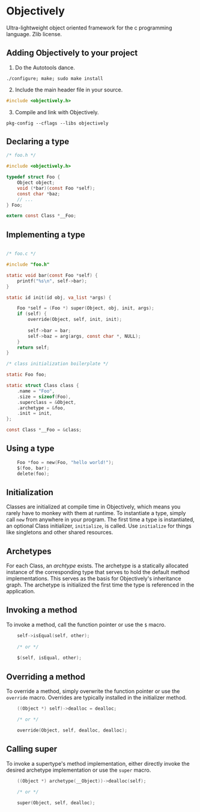 Objectively
===
Ultra-lightweight object oriented framework for the c programming language. Zlib license.

Adding Objectively to your project
---

1. Do the Autotools dance.
```shell
./configure; make; sudo make install
```
2. Include the main header file in your source.
```c
#include <objectively.h>
```
3. Compile and link with Objectively.
```shell
pkg-config --cflags --libs objectively
```

Declaring a type
---
```c
/* foo.h */

#include <objectively.h>

typedef struct Foo {
    Object object;
    void (*bar)(const Foo *self);
    const char *baz;
    // ...
} Foo;

extern const Class *__Foo;
```

Implementing a type
---
```c

/* foo.c */

#include "foo.h"

static void bar(const Foo *self) {
    printf("%s\n", self->bar);
}

static id init(id obj, va_list *args) {

    Foo *self = (Foo *) super(Object, obj, init, args);
    if (self) {
        override(Object, self, init, init);
        
    	self->bar = bar;
        self->baz = arg(args, const char *, NULL);
    }
    return self;
}

/* class initialization boilerplate */

static Foo foo;

static struct Class class {
    .name = "Foo",
    .size = sizeof(Foo),
    .superclass = &Object,
    .archetype = &foo,
    .init = init,
};

const Class *__Foo = &class;

```

Using a type
---
```c
	Foo *foo = new(Foo, "hello world!");
	$(foo, bar);
	delete(foo);
```

Initialization
---
Classes are initialized at compile time in Objectively, which means you rarely have to monkey with them at runtime. To instantiate a type, simply call `new` from anywhere in your program. The first time a type is instantiated, an optional Class initializer, `initialize`, is called. Use `initialize` for things like singletons and other shared resources.

Archetypes
---
For each Class, an _archtype_ exists. The archetype is a statically allocated instance of the corresponding type that serves to hold the default method implementations. This serves as the basis for Objectively's inheritance graph. The archetype is initialized the first time the type is referenced in the application.

Invoking a method
---
To invoke a method, call the function pointer or use the `$` macro.

```c
	self->isEqual(self, other);
	
	/* or */
	
	$(self, isEqual, other);
```

Overriding a method
---
To override a method, simply overwrite the function pointer or use the `override` macro. Overrides are typically installed in the initializer method.

```c
	((Object *) self)->dealloc = dealloc;

	/* or */

	override(Object, self, dealloc, dealloc);
```

Calling super
---
To invoke a supertype's method implementation, either directly invoke the desired archetype implementation or use the `super` macro.

```c
	((Object *) archetype(__Object))->dealloc(self);
	
	/* or */

	super(Object, self, dealloc);
```
